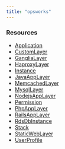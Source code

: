 ```yaml
---
title: "opsworks"
---
```


<!-- WARNING: this file was generated by the Pulumi Terraform Bridge (tfgen) Tool. -->
<!-- Do not edit by hand unless you're certain you know what you are doing! -->

<style>
  table td p { margin-top: 0; margin-bottom: 0; }
</style>

<h3>Resources</h3>
<ul class="api">
    <li><a href="application"><span class="symbol resource"></span>Application</a></li>
    <li><a href="customlayer"><span class="symbol resource"></span>CustomLayer</a></li>
    <li><a href="ganglialayer"><span class="symbol resource"></span>GangliaLayer</a></li>
    <li><a href="haproxylayer"><span class="symbol resource"></span>HaproxyLayer</a></li>
    <li><a href="instance"><span class="symbol resource"></span>Instance</a></li>
    <li><a href="javaapplayer"><span class="symbol resource"></span>JavaAppLayer</a></li>
    <li><a href="memcachedlayer"><span class="symbol resource"></span>MemcachedLayer</a></li>
    <li><a href="mysqllayer"><span class="symbol resource"></span>MysqlLayer</a></li>
    <li><a href="nodejsapplayer"><span class="symbol resource"></span>NodejsAppLayer</a></li>
    <li><a href="permission"><span class="symbol resource"></span>Permission</a></li>
    <li><a href="phpapplayer"><span class="symbol resource"></span>PhpAppLayer</a></li>
    <li><a href="railsapplayer"><span class="symbol resource"></span>RailsAppLayer</a></li>
    <li><a href="rdsdbinstance"><span class="symbol resource"></span>RdsDbInstance</a></li>
    <li><a href="stack"><span class="symbol resource"></span>Stack</a></li>
    <li><a href="staticweblayer"><span class="symbol resource"></span>StaticWebLayer</a></li>
    <li><a href="userprofile"><span class="symbol resource"></span>UserProfile</a></li>
</ul>

